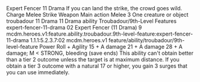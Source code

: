 <ability>
  <name>Expert Fencer</name>
  <cost>11 Drama</cost>
  <flavor>If you can land the strike, the crowd goes wild.</flavor>
  <keywords>
    <keyword>Charge</keyword>
    <keyword>Melee</keyword>
    <keyword>Strike</keyword>
    <keyword>Weapon</keyword>
  </keywords>
  <type>Main action</type>
  <distance>Melee 3</distance>
  <target>One creature or object</target>
  <metadata>
    <class>troubadour</class>
    <cost>11 Drama</cost>
    <cost_amount>11</cost_amount>
    <cost_resource>Drama</cost_resource>
    <feature_type>ability</feature_type>
    <file_dpath>Troubadour/9th-Level Features</file_dpath>
    <item_id>expert-fencer-11-drama</item_id>
    <item_index>02</item_index>
    <item_name>Expert Fencer (11 Drama)</item_name>
    <level>9</level>
    <scc>mcdm.heroes.v1:feature.ability.troubadour.9th-level-feature:expert-fencer-11-drama</scc>
    <scdc>1.1.1:5.2.3.7:02</scdc>
    <source>mcdm.heroes.v1</source>
    <type>feature/ability/troubadour/9th-level-feature</type>
  </metadata>
  <effects>
    <effect type="roll">
      <roll>Power Roll + Agility</roll>
      <t1>15 + A damage</t1>
      <t2>21 + A damage</t2>
      <t3>28 + A damage; M &lt; STRONG, bleeding (save ends)</t3>
    </effect>
    <effect type="mundane">This ability can&apos;t obtain better than a tier 2 outcome unless the target is at maximum distance. If you obtain a tier 3 outcome with a natural 17 or higher, you gain 3 surges that you can use immediately.</effect>
  </effects>
</ability>
